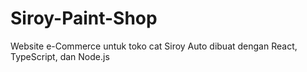 # Siroy-Paint-Shop
Website e-Commerce untuk toko cat Siroy Auto dibuat dengan React, TypeScript, dan Node.js
